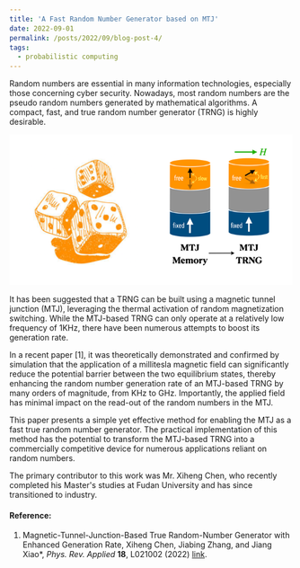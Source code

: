 ```yaml
---
title: 'A Fast Random Number Generator based on MTJ'
date: 2022-09-01
permalink: /posts/2022/09/blog-post-4/
tags:
  - probabilistic computing
---
```


Random numbers are essential in many information technologies, especially those concerning cyber security. Nowadays, most random numbers are the pseudo random numbers generated by mathematical algorithms. A compact, fast, and true random number generator (TRNG) is highly desirable.

![Alt text {caption = Left: A dice is a random nubmer generator. Right: A MTJ memory element becomes a TRNG when the fluctaution of the free layer magnetization becomes fast.}](/_posts/news_images/screen-shot-2022-08-27-at_med-3.png)

It has been suggested that a TRNG can be built using a magnetic tunnel junction (MTJ), leveraging the thermal activation of random magnetization switching. While the MTJ-based TRNG can only operate at a relatively low frequency of 1KHz, there have been numerous attempts to boost its generation rate.

In a recent paper [1], it was theoretically demonstrated and confirmed by simulation that the application of a millitesla magnetic field can significantly reduce the potential barrier between the two equilibrium states, thereby enhancing the random number generation rate of an MTJ-based TRNG by many orders of magnitude, from KHz to GHz. Importantly, the applied field has minimal impact on the read-out of the random numbers in the MTJ.

This paper presents a simple yet effective method for enabling the MTJ as a fast true random number generator. The practical implementation of this method has the potential to transform the MTJ-based TRNG into a commercially competitive device for numerous applications reliant on random numbers.

The primary contributor to this work was Mr. Xiheng Chen, who recently completed his Master's studies at Fudan University and has since transitioned to industry.

#### Reference:

1. Magnetic-Tunnel-Junction-Based True Random-Number Generator with Enhanced Generation Rate, Xiheng Chen, Jiabing Zhang, and Jiang Xiao*, _Phys. Rev. Applied_ __18__, L021002 (2022) [link](https://link.aps.org/doi/10.1103/PhysRevApplied.18.L021002).